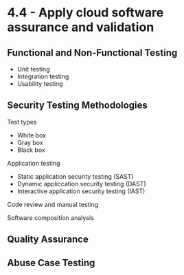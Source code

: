 # 4.4 - Apply cloud software assurance and validation

## Functional and Non-Functional Testing

- Unit testing
- Integration testing
- Usability testing

## Security Testing Methodologies

Test types
- White box
- Gray box
- Black box

Application testing
- Static application security testing (SAST)
- Dynamic appliccation security testing (DAST)
- Interactive application security testing (IAST)

Code review and manual testing

Software composition analysis

## Quality Assurance

## Abuse Case Testing
